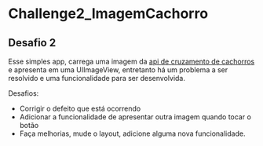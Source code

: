 # Challenge2_ImagemCachorro
## Desafio 2 
Esse simples app, carrega uma imagem da [api de cruzamento de cachorros](https://dog.ceo/api/breeds/image/random) e apresenta em uma UIImageView, entretanto há um problema a ser resolvido e uma funcionalidade para ser desenvolvida.

Desafios:
- Corrigir o defeito que está ocorrendo
- Adicionar a funcionalidade de apresentar outra imagem quando tocar o botão
- Faça melhorias, mude o layout, adicione alguma nova funcionalidade.
